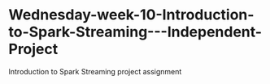 # Wednesday-week-10-Introduction-to-Spark-Streaming---Independent-Project
Introduction to Spark Streaming project assignment
